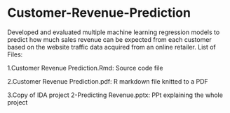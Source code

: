 # Customer-Revenue-Prediction
Developed and evaluated multiple machine learning regression models to predict how much sales revenue can be expected from each customer based on the website traffic data acquired from an online retailer. 
List of Files: 

1.Customer Revenue Prediction.Rmd: Source code file

2.Customer Revenue Prediction.pdf: R markdown file knitted to a PDF

3.Copy of IDA project 2-Predicting Revenue.pptx: PPt explaining the whole project

